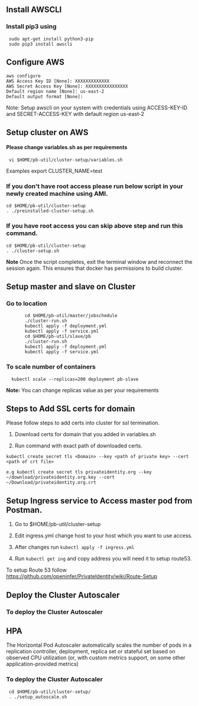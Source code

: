 ## Install AWSCLI


### Install pip3 using 
     sudo apt-get install python3-pip
     sudo pip3 install awscli

## Configure AWS
    aws configure 
    AWS Access Key ID [None]: XXXXXXXXXXXXX
    AWS Secret Access Key [None]: XXXXXXXXXXXXXXXX
    Default region name [None]: us-east-2
    Default output format [None]:
Note: Setup awscli on your system with credentials using ACCESS-KEY-ID and SECRET-ACCESS-KEY with default region us-east-2

## Setup cluster on AWS

####  Please change variables.sh as per requirements 
     vi $HOME/pb-util/cluster-setup/variables.sh
Examples
     export CLUSTER_NAME=test

### If you don't have root access please run below script in your newly created machine using AMI. 

    cd $HOME/pb-util/cluster-setup
    . ./preinstalled-cluster-setup.sh 

### If you have root access you can skip above step and run this command.
    
    cd $HOME/pb-util/cluster-setup
    . ./cluster-setup.sh 

**Note** Once the script completes, exit the terminal window and reconnect the session again. This ensures that docker has permissions to build cluster.

## Setup master and slave on Cluster

###     Go to location
           cd $HOME/pb-util/master/jobschedule
           ./cluster-run.sh
           kubectl apply -f deployment.yml 
           kubectl apply -f service.yml 
           cd $HOME/pb-util/slave/pb
           ./cluster-run.sh
           kubectl apply -f deployment.yml
           kubectl apply -f service.yml

### To scale number of containers
      kubectl scale --replicas=200 deployment pb-slave

**Note:** You can change replicas value as per your requirements 

## Steps to Add SSL certs for domain 

Please follow steps to add certs into cluster for ssl termination.

1. Download certs for domain that you added in variables.sh

2. Run command with exact path of downloaded certs.

```kubectl create secret tls <Domain> --key <path of private key> --cert <path of crt file>``` 

    e.g kubectl create secret tls privateidentity.org --key ~/download/privateidentity.org.key --cert ~/Download/privateidentity.org.crt

## Setup Ingress service to Access master pod from Postman.

1. Go to $HOME/pb-util/cluster-setup 

2. Edit ingress.yml change host to your host which you want to use access.

3. After changes run `kubectl apply -f ingress.yml`

4. Run `kubectl get ing` and copy address you will need it to setup route53.

To setup Route 53 follow https://github.com/openinfer/PrivateIdentity/wiki/Route-Setup

## Deploy the Cluster Autoscaler

### To deploy the Cluster Autoscaler

## HPA
The Horizontal Pod Autoscaler automatically scales the number of pods in a replication controller, deployment, replica set or stateful set based on observed CPU utilization (or, with custom metrics support, on some other application-provided metrics)
### To deploy the Cluster Autoscaler
    
     cd $HOME/pb-util/cluster-setup/
     . ./setup_autoscale.sh